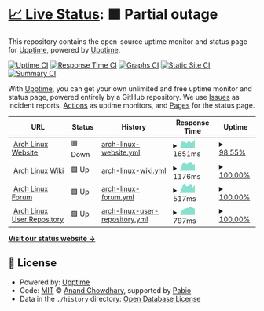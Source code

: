 # [📈 Live Status](https://upptime.github.io/upptime): <!--live status--> **🟧 Partial outage**

This repository contains the open-source uptime monitor and status page for [Upptime](https://upptime.js.org), powered by [Upptime](https://github.com/upptime/upptime).

[![Uptime CI](https://github.com/user9592844/upptime-test/workflows/Uptime%20CI/badge.svg)](https://github.com/user9592844/upptime-test/actions?query=workflow%3A%22Uptime+CI%22)
[![Response Time CI](https://github.com/user9592844/upptime-test/workflows/Response%20Time%20CI/badge.svg)](https://github.com/user9592844/upptime-test/actions?query=workflow%3A%22Response+Time+CI%22)
[![Graphs CI](https://github.com/user9592844/upptime-test/workflows/Graphs%20CI/badge.svg)](https://github.com/user9592844/upptime-test/actions?query=workflow%3A%22Graphs+CI%22)
[![Static Site CI](https://github.com/user9592844/upptime-test/workflows/Static%20Site%20CI/badge.svg)](https://github.com/user9592844/upptime-test/actions?query=workflow%3A%22Static+Site+CI%22)
[![Summary CI](https://github.com/user9592844/upptime-test/workflows/Summary%20CI/badge.svg)](https://github.com/user9592844/upptime-test/actions?query=workflow%3A%22Summary+CI%22)

With [Upptime](https://upptime.js.org), you can get your own unlimited and free uptime monitor and status page, powered entirely by a GitHub repository. We use [Issues](https://github.com/upptime/upptime/issues) as incident reports, [Actions](https://github.com/user9592844/upptime-test/actions) as uptime monitors, and [Pages](https://upptime.github.io/upptime) for the status page.

<!--start: status pages-->
<!-- This summary is generated by Upptime (https://github.com/upptime/upptime) -->
<!-- Do not edit this manually, your changes will be overwritten -->
<!-- prettier-ignore -->
| URL | Status | History | Response Time | Uptime |
| --- | ------ | ------- | ------------- | ------ |
| <img alt="" src="https://icons.duckduckgo.com/ip3/www.archlinux.org.ico" height="13"> [Arch Linux Website](https://www.archlinux.org) | 🟥 Down | [arch-linux-website.yml](https://github.com/user9592844/upptime-test/commits/HEAD/history/arch-linux-website.yml) | <details><summary><img alt="Response time graph" src="./graphs/arch-linux-website/response-time-week.png" height="20"> 1651ms</summary><br><a href="https://user9592844.github.io/upptime-test/history/arch-linux-website"><img alt="Response time 1651" src="https://img.shields.io/endpoint?url=https%3A%2F%2Fraw.githubusercontent.com%2Fuser9592844%2Fupptime-test%2FHEAD%2Fapi%2Farch-linux-website%2Fresponse-time.json"></a><br><a href="https://user9592844.github.io/upptime-test/history/arch-linux-website"><img alt="24-hour response time 1848" src="https://img.shields.io/endpoint?url=https%3A%2F%2Fraw.githubusercontent.com%2Fuser9592844%2Fupptime-test%2FHEAD%2Fapi%2Farch-linux-website%2Fresponse-time-day.json"></a><br><a href="https://user9592844.github.io/upptime-test/history/arch-linux-website"><img alt="7-day response time 1651" src="https://img.shields.io/endpoint?url=https%3A%2F%2Fraw.githubusercontent.com%2Fuser9592844%2Fupptime-test%2FHEAD%2Fapi%2Farch-linux-website%2Fresponse-time-week.json"></a><br><a href="https://user9592844.github.io/upptime-test/history/arch-linux-website"><img alt="30-day response time 1651" src="https://img.shields.io/endpoint?url=https%3A%2F%2Fraw.githubusercontent.com%2Fuser9592844%2Fupptime-test%2FHEAD%2Fapi%2Farch-linux-website%2Fresponse-time-month.json"></a><br><a href="https://user9592844.github.io/upptime-test/history/arch-linux-website"><img alt="1-year response time 1651" src="https://img.shields.io/endpoint?url=https%3A%2F%2Fraw.githubusercontent.com%2Fuser9592844%2Fupptime-test%2FHEAD%2Fapi%2Farch-linux-website%2Fresponse-time-year.json"></a></details> | <details><summary><a href="https://user9592844.github.io/upptime-test/history/arch-linux-website">98.55%</a></summary><a href="https://user9592844.github.io/upptime-test/history/arch-linux-website"><img alt="All-time uptime 98.55%" src="https://img.shields.io/endpoint?url=https%3A%2F%2Fraw.githubusercontent.com%2Fuser9592844%2Fupptime-test%2FHEAD%2Fapi%2Farch-linux-website%2Fuptime.json"></a><br><a href="https://user9592844.github.io/upptime-test/history/arch-linux-website"><img alt="24-hour uptime 97.83%" src="https://img.shields.io/endpoint?url=https%3A%2F%2Fraw.githubusercontent.com%2Fuser9592844%2Fupptime-test%2FHEAD%2Fapi%2Farch-linux-website%2Fuptime-day.json"></a><br><a href="https://user9592844.github.io/upptime-test/history/arch-linux-website"><img alt="7-day uptime 98.55%" src="https://img.shields.io/endpoint?url=https%3A%2F%2Fraw.githubusercontent.com%2Fuser9592844%2Fupptime-test%2FHEAD%2Fapi%2Farch-linux-website%2Fuptime-week.json"></a><br><a href="https://user9592844.github.io/upptime-test/history/arch-linux-website"><img alt="30-day uptime 98.55%" src="https://img.shields.io/endpoint?url=https%3A%2F%2Fraw.githubusercontent.com%2Fuser9592844%2Fupptime-test%2FHEAD%2Fapi%2Farch-linux-website%2Fuptime-month.json"></a><br><a href="https://user9592844.github.io/upptime-test/history/arch-linux-website"><img alt="1-year uptime 98.55%" src="https://img.shields.io/endpoint?url=https%3A%2F%2Fraw.githubusercontent.com%2Fuser9592844%2Fupptime-test%2FHEAD%2Fapi%2Farch-linux-website%2Fuptime-year.json"></a></details>
| <img alt="" src="https://icons.duckduckgo.com/ip3/wiki.archlinux.org.ico" height="13"> [Arch Linux Wiki](https://wiki.archlinux.org) | 🟩 Up | [arch-linux-wiki.yml](https://github.com/user9592844/upptime-test/commits/HEAD/history/arch-linux-wiki.yml) | <details><summary><img alt="Response time graph" src="./graphs/arch-linux-wiki/response-time-week.png" height="20"> 1176ms</summary><br><a href="https://user9592844.github.io/upptime-test/history/arch-linux-wiki"><img alt="Response time 1176" src="https://img.shields.io/endpoint?url=https%3A%2F%2Fraw.githubusercontent.com%2Fuser9592844%2Fupptime-test%2FHEAD%2Fapi%2Farch-linux-wiki%2Fresponse-time.json"></a><br><a href="https://user9592844.github.io/upptime-test/history/arch-linux-wiki"><img alt="24-hour response time 1065" src="https://img.shields.io/endpoint?url=https%3A%2F%2Fraw.githubusercontent.com%2Fuser9592844%2Fupptime-test%2FHEAD%2Fapi%2Farch-linux-wiki%2Fresponse-time-day.json"></a><br><a href="https://user9592844.github.io/upptime-test/history/arch-linux-wiki"><img alt="7-day response time 1176" src="https://img.shields.io/endpoint?url=https%3A%2F%2Fraw.githubusercontent.com%2Fuser9592844%2Fupptime-test%2FHEAD%2Fapi%2Farch-linux-wiki%2Fresponse-time-week.json"></a><br><a href="https://user9592844.github.io/upptime-test/history/arch-linux-wiki"><img alt="30-day response time 1176" src="https://img.shields.io/endpoint?url=https%3A%2F%2Fraw.githubusercontent.com%2Fuser9592844%2Fupptime-test%2FHEAD%2Fapi%2Farch-linux-wiki%2Fresponse-time-month.json"></a><br><a href="https://user9592844.github.io/upptime-test/history/arch-linux-wiki"><img alt="1-year response time 1176" src="https://img.shields.io/endpoint?url=https%3A%2F%2Fraw.githubusercontent.com%2Fuser9592844%2Fupptime-test%2FHEAD%2Fapi%2Farch-linux-wiki%2Fresponse-time-year.json"></a></details> | <details><summary><a href="https://user9592844.github.io/upptime-test/history/arch-linux-wiki">100.00%</a></summary><a href="https://user9592844.github.io/upptime-test/history/arch-linux-wiki"><img alt="All-time uptime 100.00%" src="https://img.shields.io/endpoint?url=https%3A%2F%2Fraw.githubusercontent.com%2Fuser9592844%2Fupptime-test%2FHEAD%2Fapi%2Farch-linux-wiki%2Fuptime.json"></a><br><a href="https://user9592844.github.io/upptime-test/history/arch-linux-wiki"><img alt="24-hour uptime 100.00%" src="https://img.shields.io/endpoint?url=https%3A%2F%2Fraw.githubusercontent.com%2Fuser9592844%2Fupptime-test%2FHEAD%2Fapi%2Farch-linux-wiki%2Fuptime-day.json"></a><br><a href="https://user9592844.github.io/upptime-test/history/arch-linux-wiki"><img alt="7-day uptime 100.00%" src="https://img.shields.io/endpoint?url=https%3A%2F%2Fraw.githubusercontent.com%2Fuser9592844%2Fupptime-test%2FHEAD%2Fapi%2Farch-linux-wiki%2Fuptime-week.json"></a><br><a href="https://user9592844.github.io/upptime-test/history/arch-linux-wiki"><img alt="30-day uptime 100.00%" src="https://img.shields.io/endpoint?url=https%3A%2F%2Fraw.githubusercontent.com%2Fuser9592844%2Fupptime-test%2FHEAD%2Fapi%2Farch-linux-wiki%2Fuptime-month.json"></a><br><a href="https://user9592844.github.io/upptime-test/history/arch-linux-wiki"><img alt="1-year uptime 100.00%" src="https://img.shields.io/endpoint?url=https%3A%2F%2Fraw.githubusercontent.com%2Fuser9592844%2Fupptime-test%2FHEAD%2Fapi%2Farch-linux-wiki%2Fuptime-year.json"></a></details>
| <img alt="" src="https://icons.duckduckgo.com/ip3/bbs.archlinux.org.ico" height="13"> [Arch Linux Forum](https://bbs.archlinux.org) | 🟩 Up | [arch-linux-forum.yml](https://github.com/user9592844/upptime-test/commits/HEAD/history/arch-linux-forum.yml) | <details><summary><img alt="Response time graph" src="./graphs/arch-linux-forum/response-time-week.png" height="20"> 517ms</summary><br><a href="https://user9592844.github.io/upptime-test/history/arch-linux-forum"><img alt="Response time 517" src="https://img.shields.io/endpoint?url=https%3A%2F%2Fraw.githubusercontent.com%2Fuser9592844%2Fupptime-test%2FHEAD%2Fapi%2Farch-linux-forum%2Fresponse-time.json"></a><br><a href="https://user9592844.github.io/upptime-test/history/arch-linux-forum"><img alt="24-hour response time 563" src="https://img.shields.io/endpoint?url=https%3A%2F%2Fraw.githubusercontent.com%2Fuser9592844%2Fupptime-test%2FHEAD%2Fapi%2Farch-linux-forum%2Fresponse-time-day.json"></a><br><a href="https://user9592844.github.io/upptime-test/history/arch-linux-forum"><img alt="7-day response time 517" src="https://img.shields.io/endpoint?url=https%3A%2F%2Fraw.githubusercontent.com%2Fuser9592844%2Fupptime-test%2FHEAD%2Fapi%2Farch-linux-forum%2Fresponse-time-week.json"></a><br><a href="https://user9592844.github.io/upptime-test/history/arch-linux-forum"><img alt="30-day response time 517" src="https://img.shields.io/endpoint?url=https%3A%2F%2Fraw.githubusercontent.com%2Fuser9592844%2Fupptime-test%2FHEAD%2Fapi%2Farch-linux-forum%2Fresponse-time-month.json"></a><br><a href="https://user9592844.github.io/upptime-test/history/arch-linux-forum"><img alt="1-year response time 517" src="https://img.shields.io/endpoint?url=https%3A%2F%2Fraw.githubusercontent.com%2Fuser9592844%2Fupptime-test%2FHEAD%2Fapi%2Farch-linux-forum%2Fresponse-time-year.json"></a></details> | <details><summary><a href="https://user9592844.github.io/upptime-test/history/arch-linux-forum">100.00%</a></summary><a href="https://user9592844.github.io/upptime-test/history/arch-linux-forum"><img alt="All-time uptime 100.00%" src="https://img.shields.io/endpoint?url=https%3A%2F%2Fraw.githubusercontent.com%2Fuser9592844%2Fupptime-test%2FHEAD%2Fapi%2Farch-linux-forum%2Fuptime.json"></a><br><a href="https://user9592844.github.io/upptime-test/history/arch-linux-forum"><img alt="24-hour uptime 100.00%" src="https://img.shields.io/endpoint?url=https%3A%2F%2Fraw.githubusercontent.com%2Fuser9592844%2Fupptime-test%2FHEAD%2Fapi%2Farch-linux-forum%2Fuptime-day.json"></a><br><a href="https://user9592844.github.io/upptime-test/history/arch-linux-forum"><img alt="7-day uptime 100.00%" src="https://img.shields.io/endpoint?url=https%3A%2F%2Fraw.githubusercontent.com%2Fuser9592844%2Fupptime-test%2FHEAD%2Fapi%2Farch-linux-forum%2Fuptime-week.json"></a><br><a href="https://user9592844.github.io/upptime-test/history/arch-linux-forum"><img alt="30-day uptime 100.00%" src="https://img.shields.io/endpoint?url=https%3A%2F%2Fraw.githubusercontent.com%2Fuser9592844%2Fupptime-test%2FHEAD%2Fapi%2Farch-linux-forum%2Fuptime-month.json"></a><br><a href="https://user9592844.github.io/upptime-test/history/arch-linux-forum"><img alt="1-year uptime 100.00%" src="https://img.shields.io/endpoint?url=https%3A%2F%2Fraw.githubusercontent.com%2Fuser9592844%2Fupptime-test%2FHEAD%2Fapi%2Farch-linux-forum%2Fuptime-year.json"></a></details>
| <img alt="" src="https://icons.duckduckgo.com/ip3/aur.archlinux.org.ico" height="13"> [Arch Linux User Repository](https://aur.archlinux.org) | 🟩 Up | [arch-linux-user-repository.yml](https://github.com/user9592844/upptime-test/commits/HEAD/history/arch-linux-user-repository.yml) | <details><summary><img alt="Response time graph" src="./graphs/arch-linux-user-repository/response-time-week.png" height="20"> 797ms</summary><br><a href="https://user9592844.github.io/upptime-test/history/arch-linux-user-repository"><img alt="Response time 797" src="https://img.shields.io/endpoint?url=https%3A%2F%2Fraw.githubusercontent.com%2Fuser9592844%2Fupptime-test%2FHEAD%2Fapi%2Farch-linux-user-repository%2Fresponse-time.json"></a><br><a href="https://user9592844.github.io/upptime-test/history/arch-linux-user-repository"><img alt="24-hour response time 752" src="https://img.shields.io/endpoint?url=https%3A%2F%2Fraw.githubusercontent.com%2Fuser9592844%2Fupptime-test%2FHEAD%2Fapi%2Farch-linux-user-repository%2Fresponse-time-day.json"></a><br><a href="https://user9592844.github.io/upptime-test/history/arch-linux-user-repository"><img alt="7-day response time 797" src="https://img.shields.io/endpoint?url=https%3A%2F%2Fraw.githubusercontent.com%2Fuser9592844%2Fupptime-test%2FHEAD%2Fapi%2Farch-linux-user-repository%2Fresponse-time-week.json"></a><br><a href="https://user9592844.github.io/upptime-test/history/arch-linux-user-repository"><img alt="30-day response time 797" src="https://img.shields.io/endpoint?url=https%3A%2F%2Fraw.githubusercontent.com%2Fuser9592844%2Fupptime-test%2FHEAD%2Fapi%2Farch-linux-user-repository%2Fresponse-time-month.json"></a><br><a href="https://user9592844.github.io/upptime-test/history/arch-linux-user-repository"><img alt="1-year response time 797" src="https://img.shields.io/endpoint?url=https%3A%2F%2Fraw.githubusercontent.com%2Fuser9592844%2Fupptime-test%2FHEAD%2Fapi%2Farch-linux-user-repository%2Fresponse-time-year.json"></a></details> | <details><summary><a href="https://user9592844.github.io/upptime-test/history/arch-linux-user-repository">100.00%</a></summary><a href="https://user9592844.github.io/upptime-test/history/arch-linux-user-repository"><img alt="All-time uptime 100.00%" src="https://img.shields.io/endpoint?url=https%3A%2F%2Fraw.githubusercontent.com%2Fuser9592844%2Fupptime-test%2FHEAD%2Fapi%2Farch-linux-user-repository%2Fuptime.json"></a><br><a href="https://user9592844.github.io/upptime-test/history/arch-linux-user-repository"><img alt="24-hour uptime 100.00%" src="https://img.shields.io/endpoint?url=https%3A%2F%2Fraw.githubusercontent.com%2Fuser9592844%2Fupptime-test%2FHEAD%2Fapi%2Farch-linux-user-repository%2Fuptime-day.json"></a><br><a href="https://user9592844.github.io/upptime-test/history/arch-linux-user-repository"><img alt="7-day uptime 100.00%" src="https://img.shields.io/endpoint?url=https%3A%2F%2Fraw.githubusercontent.com%2Fuser9592844%2Fupptime-test%2FHEAD%2Fapi%2Farch-linux-user-repository%2Fuptime-week.json"></a><br><a href="https://user9592844.github.io/upptime-test/history/arch-linux-user-repository"><img alt="30-day uptime 100.00%" src="https://img.shields.io/endpoint?url=https%3A%2F%2Fraw.githubusercontent.com%2Fuser9592844%2Fupptime-test%2FHEAD%2Fapi%2Farch-linux-user-repository%2Fuptime-month.json"></a><br><a href="https://user9592844.github.io/upptime-test/history/arch-linux-user-repository"><img alt="1-year uptime 100.00%" src="https://img.shields.io/endpoint?url=https%3A%2F%2Fraw.githubusercontent.com%2Fuser9592844%2Fupptime-test%2FHEAD%2Fapi%2Farch-linux-user-repository%2Fuptime-year.json"></a></details>

<!--end: status pages-->

[**Visit our status website →**](https://upptime.github.io/upptime)

## 📄 License

- Powered by: [Upptime](https://github.com/upptime/upptime)
- Code: [MIT](./LICENSE) © [Anand Chowdhary](https://anandchowdhary.com), supported by [Pabio](https://pabio.com)
- Data in the `./history` directory: [Open Database License](https://opendatacommons.org/licenses/odbl/1-0/)
